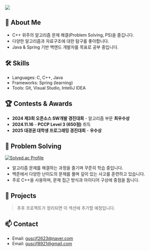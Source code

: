 <img src="https://capsule-render.vercel.app/api?type=rect&color=0:6A85B6,100:bac8e0&height=120&section=header&text=Lee-HyeonCheol&fontSize=28&fontColor=ffffff&fontAlignY=40" />

## 👋 About Me
- C++ 위주의 알고리즘 문제 해결(Problem Solving, PS)을 즐깁니다.
- 다양한 알고리즘과 자료구조에 대한 탐구를 좋아합니다.
- Java & Spring 기반 백엔드 개발자를 목표로 공부 중입니다.

## 🛠 Skills
- Languages: C, C++, Java
- Frameworks: Spring (learning)
- Tools: Git, Visual Studio, IntelliJ IDEA
  
## 🏆 Contests & Awards
- **2024 제3회 오픈소스 SW개발 경진대회** - 알고리즘 부문 **최우수상**
- **2024.11.16** - **PCCP Level 3 (650점)** 취득
- **2025 대경권 대학생 프로그래밍 경진대회** - **우수상**

## 🧠 Problem Solving
[![Solved.ac Profile](http://mazassumnida.wtf/api/v2/generate_badge?boj=seven_comma)](https://solved.ac/seven_comma/)

- 알고리즘 문제를 해결하는 과정을 즐기며 꾸준히 학습 중입니다.
- 백준에서 다양한 난이도의 문제를 풀며 깊이 있는 사고를 훈련하고 있습니다.
- 주로 C++을 사용하며, 문제 접근 방식과 아이디어 구상에 중점을 둡니다.

## 🧪 Projects
> 추후 프로젝트가 정리되면 이 섹션에 추가할 예정입니다.

## 📫 Contact
- Email: guscjf2623@naver.com
- Email: guscjf8921@gmail.com

